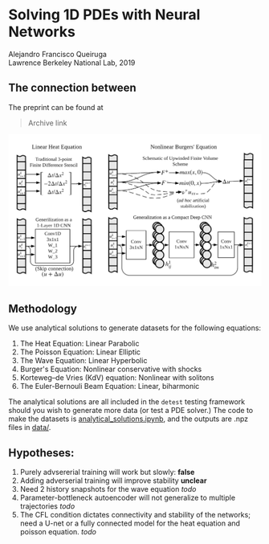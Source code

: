 # Solving 1D PDEs with Neural Networks

Alejandro Francisco Queiruga  
Lawrence Berkeley National Lab, 2019

## The connection between 

The preprint can be found at
> Archive link

![networks](paper/CNN_FDM.png)

## Methodology

We use analytical solutions to generate datasets for the following equations:

1. The Heat Equation: Linear Parabolic
1. The Poisson Equation: Linear Elliptic
1. The Wave Equation: Linear Hyperbolic
1. Burger's Equation: Nonlinear conservative with shocks
1. Korteweg–de Vries (KdV) equation: Nonlinear with solitons
1. The Euler-Bernouli Beam Equation: Linear, biharmonic

The analytical solutions are all included in the `detest` testing framework should you wish to generate more data (or test a PDE solver.) The code to make the datasets is [analytical_solutions.ipynb](analytical_solutions.ipynb), and the outputs are .npz files in [data/](data).

## Hypotheses:

1. Purely advsererial training will work but slowly: **false**
1. Adding adverserial training will improve stability **unclear**
2. Need 2 history snapshots for the wave equation *todo*
3. Parameter-bottleneck autoencoder will not generalize to multiple
   trajectories *todo*
4. The CFL condition dictates connectivity and stability of the
   networks; need a U-net or a fully connected model for the heat
   equation and poisson equation. *todo*
   

